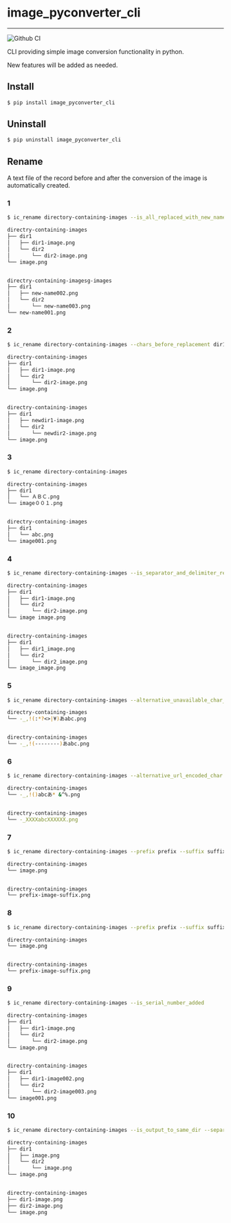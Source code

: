 # image_pyconverter_cli

---------------------------------------

[//]: # ([![PyPI version]&#40;https://badge.fury.io/py/pyseto.svg&#41;]&#40;https://badge.fury.io/py/pyseto&#41;)

[//]: # (![PyPI - Python Version]&#40;https://img.shields.io/pypi/pyversions/image_pyconverter_cli&#41;)
![Github CI](https://github.com/shuntaH/image_pyconverter_cli/actions/workflows/test-ci.yml/badge.svg)

CLI providing simple image conversion functionality in python.

New features will be added as needed.


## Install
```bash
$ pip install image_pyconverter_cli
```

## Uninstall
```bash
$ pip uninstall image_pyconverter_cli
```



## Rename
A text file of the record before and after the conversion of the image is automatically created.

### 1
```bash
$ ic_rename directory-containing-images --is_all_replaced_with_new_name --new_name new-name
```
```bash
directry-containing-images
├── dir1
│   ├── dir1-image.png
│   └── dir2
│       └── dir2-image.png
└── image.png


directry-containing-imagesg-images
├── dir1
│   ├── new-name002.png
│   └── dir2
│       └── new-name003.png
└── new-name001.png
```

### 2
```bash
$ ic_rename directory-containing-images --chars_before_replacement dir1 dir2 --chars_after_replacement newdir1 newdir2
```
```bash
directry-containing-images
├── dir1
│   ├── dir1-image.png
│   └── dir2
│       └── dir2-image.png
└── image.png


directry-containing-images
├── dir1
│   ├── newdir1-image.png
│   └── dir2
│       └── newdir2-image.png
└── image.png
```

### 3
```bash
$ ic_rename directory-containing-images
```
```bash
directry-containing-images
├── dir1
│   └── ＡＢＣ.png
└── image００１.png


directry-containing-images
├── dir1
│   └── abc.png
└── image001.png
```


### 4
```bash
$ ic_rename directory-containing-images --is_separator_and_delimiter_replaced --separator _
```
```bash
directry-containing-images
├── dir1
│   ├── dir1-image.png
│   └── dir2
│       └── dir2-image.png
└── image image.png


directry-containing-images
├── dir1
│   ├── dir1_image.png
│   └── dir2
│       └── dir2_image.png
└── image_image.png
```

### 5
```bash
$ ic_rename directory-containing-images --alternative_unavailable_char_in_windows -
```
```bash
directry-containing-images
└── -_,!(:*?<>|¥)あabc.png


directry-containing-images
└── -_,!(--------)あabc.png
```

### 6
```bash
$ ic_rename directory-containing-images --alternative_url_encoded_char X
```
```bash
directry-containing-images
└── -_,!()abcあ* &^%.png


directry-containing-images
└── -_XXXXabcXXXXXX.png
```

### 7
```bash
$ ic_rename directory-containing-images --prefix prefix --suffix suffix --separator -
```
```bash
directry-containing-images
└── image.png


directry-containing-images
└── prefix-image-suffix.png
```

### 8
```bash
$ ic_rename directory-containing-images --prefix prefix --suffix suffix --separator -
```
```bash
directry-containing-images
└── image.png


directry-containing-images
└── prefix-image-suffix.png
```

### 9
```bash
$ ic_rename directory-containing-images --is_serial_number_added
```
```bash
directry-containing-images
├── dir1
│   ├── dir1-image.png
│   └── dir2
│       └── dir2-image.png
└── image.png


directry-containing-images
├── dir1
│   ├── dir1-image002.png
│   └── dir2
│       └── dir2-image003.png
└── image001.png
```


### 10
```bash
$ ic_rename directory-containing-images --is_output_to_same_dir --separator -
```
```bash
directry-containing-images
├── dir1
│   ├── image.png
│   └── dir2
│       └── image.png
└── image.png


directry-containing-images
├── dir1-image.png
├── dir2-image.png
└── image.png
```
